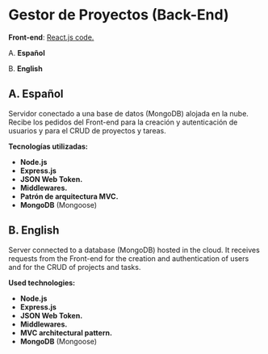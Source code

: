 # Gestor de Proyectos (Back-End)

**Front-end**: [React.js code.](https://github.com/Agustin-morcillo/MERN_project_manager_Client)

A. **Español**

B. **English**

## A. Español
Servidor conectado a una base de datos (MongoDB) alojada en la nube. Recibe los pedidos del Front-end para la creación y autenticación de usuarios y para el CRUD de proyectos y tareas.

**Tecnologías utilizadas:**
- **Node.js**
- **Express.js**
- **JSON Web Token.**
- **Middlewares.**
- **Patrón de arquitectura MVC.**
- **MongoDB** (Mongoose)

## B. English
Server connected to a database (MongoDB) hosted in the cloud. It receives requests from the Front-end for the creation and authentication of users and for the CRUD of projects and tasks.

**Used technologies:**
- **Node.js**
- **Express.js**
- **JSON Web Token.**
- **Middlewares.**
- **MVC architectural pattern.**
- **MongoDB** (Mongoose)

